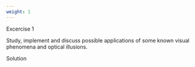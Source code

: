 ```yaml
---
weight: 1
---
```

Excercise 1

Study, implement and discuss possible applications of some known visual phenomena and optical illusions.

Solution
